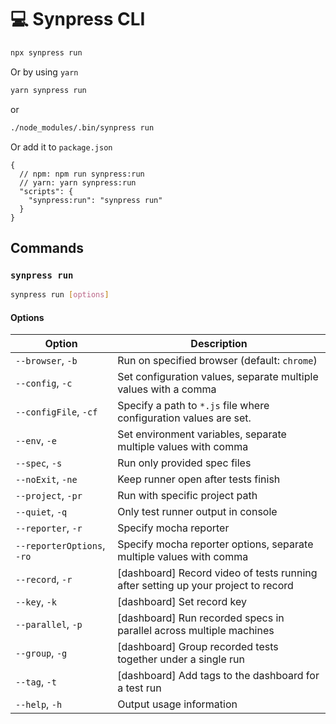 # 💻 Synpress CLI

```bash
npx synpress run
```

Or by using `yarn`

```typescript
yarn synpress run
```

or&#x20;

```bash
./node_modules/.bin/synpress run
```

Or add it to `package.json`

```json5
{
  // npm: npm run synpress:run
  // yarn: yarn synpress:run 
  "scripts": {
    "synpress:run": "synpress run"
  }
}
```

## Commands

### `synpress run`

```bash
synpress run [options]
```

#### Options&#x20;

| Option                     | Description                                                                        |
| -------------------------- | ---------------------------------------------------------------------------------- |
| `--browser`, `-b`          | Run on specified browser (default: `chrome`)                                       |
| `--config`, `-c`           | Set configuration values, separate multiple values with a comma                    |
| `--configFile`, `-cf`      | Specify a path to `*.js` file where configuration values are set.                  |
| `--env`, `-e`              | Set environment variables, separate multiple values with comma                     |
| `--spec`, `-s`             | Run only provided spec files                                                       |
| `--noExit`, `-ne`          | Keep runner open after tests finish                                                |
| `--project`, `-pr`         | Run with specific project path                                                     |
| `--quiet`, `-q`            | Only test runner output in console                                                 |
| `--reporter`, `-r`         | Specify mocha reporter                                                             |
| `--reporterOptions`, `-ro` | Specify mocha reporter options, separate multiple values with comma                |
| `--record`, `-r`           | \[dashboard] Record video of tests running after setting up your project to record |
| `--key`, `-k`              | \[dashboard] Set record key                                                        |
| `--parallel`, `-p`         | \[dashboard] Run recorded specs in parallel across multiple machines               |
| `--group`, `-g`            | \[dashboard] Group recorded tests together under a single run                      |
| `--tag`, `-t`              | \[dashboard] Add tags to the dashboard for a test run                              |
| `--help`, `-h`             | Output usage information                                                           |

